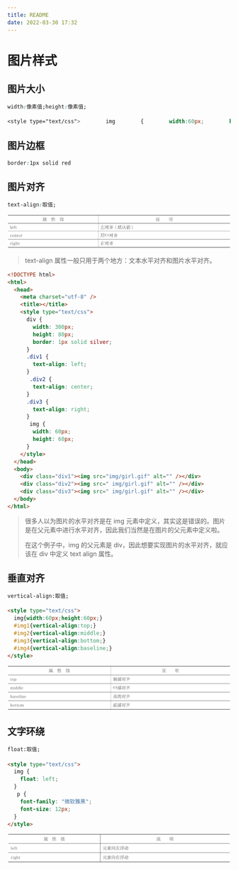 ```yaml
---
title: README
date: 2022-03-30 17:32
---
```


# 图片样式

## 图片大小

```CSS
width:像素值;height:像素值;

<style type="text/css">        img        {        width:60px;​​        height:60px;​​        }    </style>
```

## 图片边框

```CSS
border:1px solid red
```

## 图片对齐

```CSS
text-align:取值;
```

![](./_image/2022-03-30/b7e2b4b60265471dbfca52c718f01477.jpg)

> text-align 属性一般只用于两个地方：文本水平对齐和图片水平对齐。

```html
<!DOCTYPE html>
<html>
  <head>
    <meta charset="utf-8" />
    <title></title>
    <style type="text/css">
      div {
        width: 300px;
        height: 80px;
        border: 1px solid silver;
      }
      .div1 {
        text-align: left;
      }
      ​​ .div2 {
        text-align: center;
      }
      .div3 {
        text-align: right;
      }
      ​​ img {
        width: 60px;
        height: 60px;
      }
    </style>
  </head>
  <body>
    <div class="div1"><img src="img/girl.gif" alt="" /></div>
    <div class="div2"><img src=" img/girl.gif" alt="" /></div>
    <div class="div3"><img src=" img/girl.gif" alt="" /></div>
  </body>
</html>
```

> 很多人以为图片的水平对齐是在 img 元素中定义，其实这是错误的。图片是在父元素中进行水平对齐，因此我们当然是在图片的父元素中定义啦。
>
> 在这个例子中，img 的父元素是 div，因此想要实现图片的水平对齐，就应该在 div 中定义 text align 属性。

## 垂直对齐

```html
vertical-align:取值;

<style type="text/css">
  img{width:60px;height:60px;}
  #img1{vertical-align:top;}​​
  #img2{vertical-align:middle;}​​
  #img3{vertical-align:bottom;}​​
  #img4{vertical-align:baseline;}​​
</style>
```

![](./_image/2022-03-30/40ab572493c9c8551b5d70c5fb6c2668.jpg)

## 文字环绕

```html
float:取值;

<style type="text/css">
  img {
    float: left;
  }
  ​​ p {
    font-family: "微软雅黑";
    font-size: 12px;
  }
</style>
```

![](./_image/2022-03-30/18eb04c4d08ba839b5883167227ba42c.jpg)
